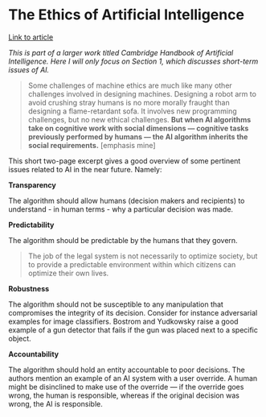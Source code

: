 # The Ethics of Artificial Intelligence

[Link to article](https://intelligence.org/files/EthicsofAI.pdf)

*This is part of a larger work titled Cambridge Handbook of Artificial Intelligence. Here I will only focus on Section 1, which discusses short-term issues of AI.*

> Some challenges of machine ethics are much like many other challenges involved in designing machines. Designing a robot arm to avoid crushing stray humans is no more morally fraught than designing a flame-retardant sofa.  It involves new programming challenges, but no new ethical challenges. **But when AI algorithms take on cognitive work with social dimensions — cognitive tasks previously performed by humans — the AI algorithm inherits the social requirements.** [emphasis mine]

This short two-page excerpt gives a good overview of some pertinent issues related to AI in the near future. Namely:

**Transparency**

The algorithm should allow humans (decision makers and recipients) to understand - in human terms - why a particular decision was made.

**Predictability**

The algorithm should be predictable by the humans that they govern.

> The job of the legal system is not necessarily to optimize society, but to provide a predictable environment within which citizens can optimize their own lives.

**Robustness**

The algorithm should not be susceptible to any manipulation that compromises the integrity of its decision. Consider for instance adversarial examples for image classifiers. Bostrom and Yudkowsky raise a good example of a gun detector that fails if the gun was placed next to a specific object.

**Accountability**

The algorithm should hold an entity accountable to poor decisions. The authors mention an example of an AI system with a user override. A human might be disinclined to make use of the override — if the override goes wrong, the human is responsible, whereas if the original decision was wrong, the AI is responsible.
